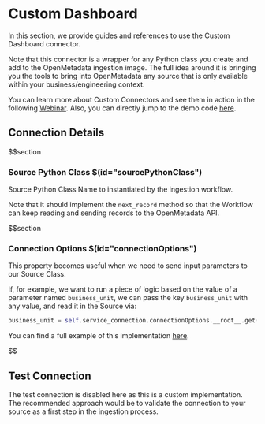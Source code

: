 # Custom Dashboard

In this section, we provide guides and references to use the Custom Dashboard connector.

Note that this connector is a wrapper for any Python class you create and add to the OpenMetadata ingestion image. The full idea around it is bringing you the tools to bring into OpenMetadata any source that is only available within your business/engineering context.

You can learn more about Custom Connectors and see them in action in the following <a href="https://www.youtube.com/watch?v=fDUj30Ub9VE&ab_channel=OpenMetadata" target="_blank">Webinar</a>. Also, you can directly jump to the demo code <a href="https://github.com/open-metadata/openmetadata-demo/tree/main/custom-connector" target="_blank">here</a>.

## Connection Details

$$section
### Source Python Class $(id="sourcePythonClass")

Source Python Class Name to instantiated by the ingestion workflow.

Note that it should implement the `next_record` method so that the Workflow can keep reading and sending records to the OpenMetadata API.

$$section
### Connection Options $(id="connectionOptions")

This property becomes useful when we need to send input parameters to our Source Class.

If, for example, we want to run a piece of logic based on the value of a parameter named `business_unit`, we can pass the key `business_unit` with any value, and read it in the Source via:

```python
business_unit = self.service_connection.connectionOptions.__root__.get("business_unit")
```

You can find a full example of this implementation <a href="https://github.com/open-metadata/openmetadata-demo/blob/main/custom-connector/connector/my_csv_connector.py#L91" target="_blank">here</a>.

$$

## Test Connection

The test connection is disabled here as this is a custom implementation. The recommended approach would be to validate the connection to your source as a first step in the ingestion process.
